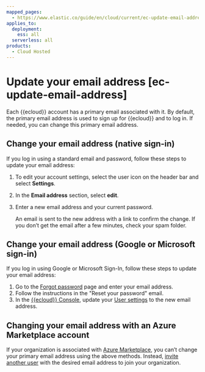 ```yaml
---
mapped_pages:
  - https://www.elastic.co/guide/en/cloud/current/ec-update-email-address.html
applies_to:
  deployment:
    ess: all
  serverless: all
products:
  - Cloud Hosted
---
```


# Update your email address [ec-update-email-address]

Each {{ecloud}} account has a primary email associated with it. By default, the primary email address is used to sign up for {{ecloud}} and to log in. If needed, you can change this primary email address.

## Change your email address (native sign-in)

If you log in using a standard email and password, follow these steps to update your email address:

1. To edit your account settings, select the user icon on the header bar and select **Settings**.
2. In the **Email address** section, select **edit**.
3. Enter a new email address and your current password.

    An email is sent to the new address with a link to confirm the change. If you don’t get the email after a few minutes, check your spam folder.

## Change your email address (Google or Microsoft sign-in)

If you log in using Google or Microsoft Sign-In, follow these steps to update your email address:

1. Go to the [Forgot password](https://cloud.elastic.co/forgot) page and enter your email address.
2. Follow the instructions in the "Reset your password" email.
3. In the [{{ecloud}} Console](https://cloud.elastic.co?page=docs&placement=docs-body), update your [User settings](https://cloud.elastic.co/user/settings) to the new email address.

## Changing your email address with an Azure Marketplace account

If your organization is associated with [Azure Marketplace](../deploy-manage/deploy/elastic-cloud/azure-native-isv-service.md), you can’t change your primary email address using the above methods. Instead, [invite another user](../deploy-manage/users-roles/cloud-organization/manage-users.md) with the desired email address to join your organization.
